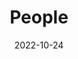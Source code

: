 ---
title: People
date: 2022-10-24

type: landing

sections:
  - block: people
    content:
      title: Meet the Team
      # Choose which groups/teams of users to display.
      #   Edit `user_groups` in each user's profile to add them to one or more of these groups.
      user_groups:
          - Principal Investigator
          - Researchers
          - Engineers
          - Grad Students
          - Administration
          - Visitors
          - Alumni

      sort_by: Params.last_name
      sort_ascending: true
    design:
      show_interests: false
      show_role: true
      show_social: true
---